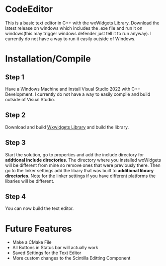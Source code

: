 # CodeEditor

This is a basic text editor in C++ with the wxWidgets Library. Download the latest release on windows which includes the .exe file and run it on windows(this may trigger windows defender just tell it to run anyway). I currently do not have a way to run it easily outside of Windows.

# Installation/Compile

## Step 1
Have a Windows Machine and Install Visual Studio 2022 with C++ Development. I currently do not have a way to easily compile and build outside of Visual Studio.

## Step 2
Download and build [Wxwidgets Library](https://www.wxwidgets.org/downloads/) and build the library. 

## Step 3
Start the solution, go to properties and add the include directory for **addtional include directories**. The directory where you installed wxWidgets will be different from mine so remove ones that were previously there. Then go to the linker settings add the libary that was built to **additional library directories**. Note for the linker settings if you have different platforms the libaries will be different.

## Step 4
You can now build the text editor.

# Future Features
- Make a CMake File
- All Buttons in Status bar will actually work
- Saved Settings for the Text Editor
- More custom changes to the Scintilla Editting Component
